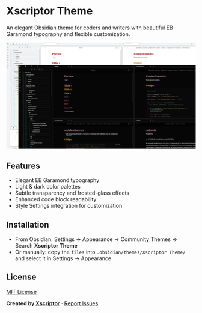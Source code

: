 # Xscriptor Theme

An elegant Obsidian theme for coders and writers with beautiful EB Garamond typography and flexible customization.

![Preview](./screenshot.png)

## Features
- Elegant EB Garamond typography
- Light & dark color palettes
- Subtle transparency and frosted-glass effects
- Enhanced code block readability
- Style Settings integration for customization

## Installation
- From Obsidian: Settings → Appearance → Community Themes → Search **Xscriptor Theme**
- Or manually: copy the `files` into `.obsidian/themes/Xscriptor Theme/` and select it in Settings → Appearance

## License
[MIT License](LICENSE.md)

**Created by [Xscriptor](https://xscriptor.com)** · [Report Issues](https://github.com/xscriptordev/obsidian/issues)
